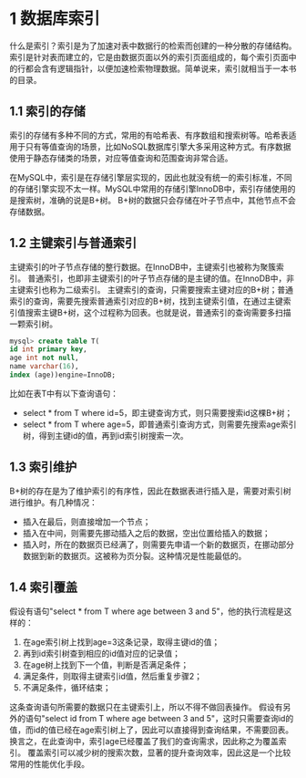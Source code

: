 # 1 数据库索引
什么是索引？索引是为了加速对表中数据行的检索而创建的一种分散的存储结构。索引是针对表而建立的，它是由数据页面以外的索引页面组成的，每个索引页面中的行都会含有逻辑指针，以便加速检索物理数据。简单说来，索引就相当于一本书的目录。

## 1.1 索引的存储
索引的存储有多种不同的方式，常用的有哈希表、有序数组和搜索树等。哈希表适用于只有等值查询的场景，比如NoSQL数据库引擎大多采用这种方式。有序数据使用于静态存储类的场景，对应等值查询和范围查询非常合适。

在MySQL中，索引是在存储引擎层实现的，因此也就没有统一的索引标准，不同的存储引擎实现不太一样。MySQL中常用的存储引擎InnoDB中，索引存储使用的是搜索树，准确的说是B+树。
B+树的数据只会存储在叶子节点中，其他节点不会存储数据。

## 1.2 主键索引与普通索引
主键索引的叶子节点存储的整行数据。在InnoDB中，主键索引也被称为聚簇索引。
普通索引，也即非主键索引的叶子节点存储的是主键的值。在InnoDB中，非主键索引也称为二级索引。
主键索引的查询，只需要搜索主键对应的B+树；普通索引的查询，需要先搜索普通索引对应的B+树，找到主键索引值，在通过主键索引值搜索主键B+树，这个过程称为回表。也就是说，普通索引的查询需要多扫描一颗索引树。
```sql
mysql> create table T(
id int primary key, 
age int not null, 
name varchar(16),
index (age))engine=InnoDB;
```
比如在表T中有以下查询语句：
- select * from T where id=5，即主键查询方式，则只需要搜索id这棵B+树；
- select * from T where age=5，即普通索引查询方式，则需要先搜索age索引树，得到主键id的值，再到id索引树搜索一次。

## 1.3 索引维护
B+树的存在是为了维护索引的有序性，因此在数据表进行插入是，需要对索引树进行维护。有几种情况：
- 插入在最后，则直接增加一个节点；
- 插入在中间，则需要先挪动插入之后的数据，空出位置给插入的数据；
- 插入时，所在的数据页已经满了，则需要先申请一个新的数据页，在挪动部分数据到新的数据页。这被称为页分裂。这种情况是性能最低的。

## 1.4 索引覆盖
假设有语句"select * from T where age between 3 and 5"，他的执行流程是这样的：
1. 在age索引树上找到age=3这条记录，取得主键id的值；
2. 再到id索引树查到相应的id值对应的记录值；
3. 在age树上找到下一个值，判断是否满足条件；
4. 满足条件，则取得主键索引id值，然后重复步骤2；
5. 不满足条件，循环结束；

这条查询语句所需要的数据只在主键索引上，所以不得不做回表操作。
假设有另外的语句"select id from T where age between 3 and 5"，这时只需要查询id的值，而id的值已经在age索引树上了，因此可以直接得到查询结果，不需要回表。换言之，在此查询中，索引age已经覆盖了我们的查询需求，因此称之为覆盖索引。
覆盖索引可以减少树的搜索次数，显著的提升查询效率，因此这是一个比较常用的性能优化手段。
